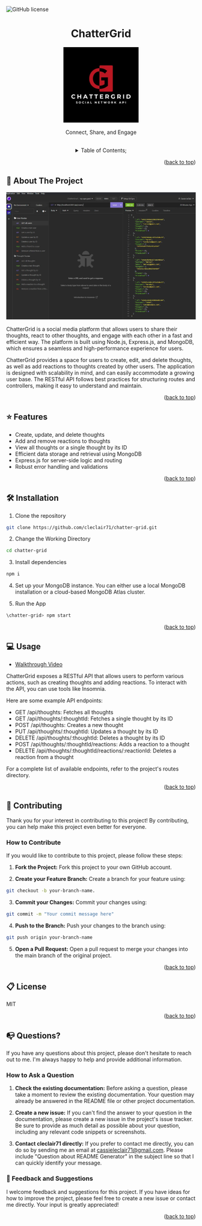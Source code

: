   ![GitHub license](https://img.shields.io/badge/license-MIT-pink.svg)
  <a name="readme-top"></a>
 <br />
 <div align="center">
 <h1 align="center">ChatterGrid</h1>
    <a href="https://github.com/cleclair71/chatter-grid">
     <img src="/assets/chattergrid.jpg" alt="Logo" height="200">
   </a>
    <p align="center">
      Connect, Share, and Engage
    </p>
  
<br />
<details><summary>Table of Contents;</summary>

* [About the Project](#description) 

* [Added Features](#features)

* [Installation](#installation) 
 
* [Usage](#usage) 

* [Contributing](#contributing)
 
* [license](#license)

* [Questions](#questions)

</details>
</div>

<p align="right">(<a href="#readme-top">back to top</a>)</p>

<a name="description"></a>
## :rocket: About The Project
<p align="center">
  <img src="/assets/screen.JPG"/>
</p>
ChatterGrid is a social media platform that allows users to share their thoughts, react to other thoughts, and engage with each other in a fast and efficient way. The platform is built using Node.js, Express.js, and MongoDB, which ensures a seamless and high-performance experience for users.

ChatterGrid provides a space for users to create, edit, and delete thoughts, as well as add reactions to thoughts created by other users. The application is designed with scalability in mind, and can easily accommodate a growing user base. The RESTful API follows best practices for structuring routes and controllers, making it easy to understand and maintain.

<p align="right">(<a href="#readme-top">back to top</a>)</p>


<a name="features"></a>

## :star: Features

 - Create, update, and delete thoughts
 - Add and remove reactions to thoughts
 - View all thoughts or a single thought by its ID
 - Efficient data storage and retrieval using MongoDB
 - Express.js for server-side logic and routing
 - Robust error handling and validations

<p align="right">(<a href="#readme-top">back to top</a>)</p>

<a name="installation"></a>

## :hammer_and_wrench: Installation

1. Clone the repository 

```bash
git clone https://github.com/cleclair71/chatter-grid.git
```
2. Change the Working Directory

```bash
cd chatter-grid
```
3. Install dependencies

```bash
npm i
```
4. Set up your MongoDB instance. You can either use a local MongoDB installation or a cloud-based MongoDB Atlas cluster.

5. Run the App

```bash
\chatter-grid> npm start
```


<p align="right">(<a href="#readme-top">back to top</a>)</p>

  <a name="usage"></a>

## :computer: Usage

* [Walkthrough Video](https://drive.google.com/file/d/1zaKG9lI1QHlTwZbMzPDv08MquPbT-r14/view)

ChatterGrid exposes a RESTful API that allows users to perform various actions, such as creating thoughts and adding reactions. To interact with the API, you can use tools like Insomnia.

Here are some example API endpoints:

- GET /api/thoughts: Fetches all thoughts
- GET /api/thoughts/:thoughtId: Fetches a single thought by its ID
- POST /api/thoughts: Creates a new thought
- PUT /api/thoughts/:thoughtId: Updates a thought by its ID
- DELETE /api/thoughts/:thoughtId: Deletes a thought by its ID
- POST /api/thoughts/:thoughtId/reactions: Adds a reaction to a thought
- DELETE /api/thoughts/:thoughtId/reactions/:reactionId: Deletes a reaction from a thought

For a complete list of available endpoints, refer to the project's routes directory.

<p align="right">(<a href="#readme-top">back to top</a>)</p>
  

 <a name="contributing"></a>

## :handshake: Contributing

Thank you for your interest in contributing to this project! By contributing, you can help make this project even better for everyone.

### How to Contribute

If you would like to contribute to this project, please follow these steps:
      
1. **Fork the Project:** Fork this project to your own GitHub account.

2. **Create your Feature Branch:** Create a branch for your feature using:
```bash 
git checkout -b your-branch-name.
```
3. **Commit your Changes:** Commit your changes using:
```bash 
git commit -m "Your commit message here"
```
4. **Push to the Branch:** Push your changes to the branch using:
```bash 
git push origin your-branch-name
```
5. **Open a Pull Request:** Open a pull request to merge your changes into the main branch of the original project.

<p align="right">(<a href="#readme-top">back to top</a>)</p>


<a name="license"></a>

## :clipboard: License
MIT
  
<p align="right">(<a href="#readme-top">back to top</a>)</p>

<a name="questions"></a>

## :mailbox_with_no_mail: Questions?

If you have any questions about this project, please don't hesitate to reach out to me. I'm always happy to help and provide additional information.

### How to Ask a Question

1. **Check the existing documentation:** Before asking a question, please take a moment to review the existing documentation. Your question may already be answered in the README file or other project documentation.

2. **Create a new issue:** If you can't find the answer to your question in the documentation, please create a new issue in the project's issue tracker. Be sure to provide as much detail as possible about your question, including any relevant code snippets or screenshots.

3. **Contact cleclair71 directly:** If you prefer to contact me directly, you can do so by sending me an email at cassieleclair71@gmail.com. Please include "Question about README Generator" in the subject line so that I can quickly identify your message.
   
### :pray: Feedback and Suggestions

I welcome feedback and suggestions for this project. If you have ideas for how to improve the project, please feel free to create a new issue or contact me directly. Your input is greatly appreciated!
 
  <p align="right">(<a href="#readme-top">back to top</a>)</p>
 
